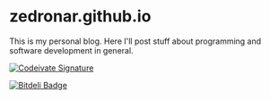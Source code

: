 zedronar.github.io
==================

This is my personal blog. Here I'll post stuff about programming and software development in general.

[![Codeivate Signature](http://www.codeivate.com/users/zedronar/signature.jpg)](http://www.codeivate.com/users/zedronar)


[![Bitdeli Badge](https://d2weczhvl823v0.cloudfront.net/Zedronar/zedronar.github.io/trend.png)](https://bitdeli.com/free "Bitdeli Badge")

